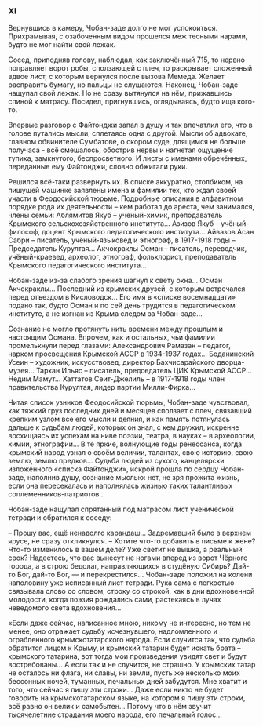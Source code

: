 ### ХI

Вернувшись в камеру, Чобан-заде долго не мог успокоиться.
Прихрамывая, с озабоченным видом прошелся меж тесными нарами, будто не мог найти свой лежак. 

Сосед, приподняв голову, наблюдал, как заключённый 715, то нервно поправляет ворот робы, сползающей с плеч, то раскрывает сложенный вдвое лист, с которым вернулся после вызова Мемеда.
Желает расправить бумагу, но пальцы не слушаются. 
Наконец, Чобан-заде нащупал свой лежак.
Но не сразу вытянулся на нём, прижавшись спиной к матрасу.
Посидел, пригнувшись, оглядываясь, будто ища кого-то. 

Впервые разговор с Файтонджи запал в душу и так впечатлил его, что в голове путались мысли, сплетаясь одна с другой.
Мысли об адвокате, главном обвинителе Сумбатове, о скором суде, длящимся не больше получаса - всё смешалось, обострив нервы и нагнетая ощущение тупика, замкнутого, беспросветного.
И листы с именами обречённых, переданные ему Файтонджи, словно обжигали руки.

Решился всё-таки развернуть их.
В списке аккуратно, столбиком, на пишущей машинке заявлены имена и фамилии тех, кто ждал своей участи в Феодосийской тюрьме.
Подробные описания в алфавитном порядке рода их деятельности – кем работал до ареста, чем занимался, члены семьи: Аблямитов Якуб – ученый-химик, преподаватель Крымского сельскохозяйственного института...
Азизов Якуб – учёный-философ, доцент Крымского педагогического института…
Айвазов Асан Сабри – писатель, учёный-языковед и этнограф, в 1917-1918 годы – Председатель Курултая...
Акчокраклы Осман – писатель, переводчик, учёный-краевед, археолог, этнограф, фольклорист, преподаватель Крымского педагогического института… 

Чобан-заде из-за слабого зрения шагнул к свету окна...
Осман Акчокраклы...
Последний из крымских друзей, с которым встречался перед отъездом в Кисловодск...
Его имя в «списке восемнадцати» подано так, будто Осман и по сей день трудится в педагогическом институте, а не изгнан из Крыма следом за Чобан-заде... 

Сознание не могло протянуть нить времени между прошлым и настоящим Османа.
Впрочем, как и остальных, чьи фамилии промелькнули перед глазами: Александрович Рамазан – педагог, нарком просвещения Крымской АССР в 1934-1937 годах...
Боданинский Усеин – художник, искусствовед, директор Бахчисарайского дворца-музея…
Тархан Ильяс – писатель, председатель ЦИК Крымской АССР...
Недим Мамут...
Хаттатов Сеит-Джелиль – в 1917-1918 годы член правительства Курултая, лидер партии Милли-Фирка…

Читая список узников Феодосийской тюрьмы, Чобан-заде чувствовал, как тяжкий груз последних дней и месяцев сползает с плеч, связавший крепким узлом все его мысли и деяния, и как память потянулась дальше к судьбам людей, которых он знал, с кем дружил, искренне восхищаясь их успехам на ниве поэзии, театра, в науках – в археологии, химии, этнографии...
В те яркие, волнующие годы ренессанса, когда крымский народ узнал о своём величии, талантах, свою историю, свою землю, землю предков...
Судьба людей из сухого, канцелярски изложенного «списка Файтонджи», искрой прошла по сердцу Чобан-заде, наполнив душу, сознание мыслью: нет, не зря прожита жизнь, если она пересекалась и наполнялась жизнью таких талантливых соплеменников-патриотов…

Чобан-заде нащупал спрятанный под матрасом лист ученической тетради и обратился к соседу:

– Прошу вас, ещё ненадолго карандаш... 
Задремавший было в верхнем ярусе, не сразу откликнулся. 
– Хотите что-то добавить в письме к жене?
Что-то изменилось в вашем деле?
Уже светит не вышка, а реальный срок?
Надеетесь, что вас вынесут не ногами вперед из ворот Чёрного города, а в строю бедолаг, направляющихся в студёную Сибирь?
Дай-то Бог, дай-то Бог, — и перекрестился... 
Чобан-заде положил на колени наполовину уже исписанный лист тетради.
Рука сама с легкостью связывала слово со словом, строку со строкой, как в дни вдохновенной молодости, когда поэзия рождались сами, растекаясь в лучах неведомого света вдохновения…

«Если даже сейчас, написанное мною, никому не интересно, но тем не менее, оно отражает судьбу исчезнувшего, надломленного и ограбленного крымскотатарского народа.
Если случится так, что судьба обратится лицом к Крыму, и крымский татарин будет искать брата – крымского татарина, вот тогда мои произведения увидят свет и будут востребованы...
А если так и не случится, не страшно.
У крымских татар не осталось ни флага, ни славы, ни земли, пусть же несколько моих бессонных ночей, туманных, печальных дней забудутся.
Мне хватит и того, что сейчас я пишу эти строки...
Даже если никто не будет говорить на крымскотатарском языке, на котором я пишу эти строки, всё равно он велик и самобытен…
Потому что в нём звучит тысячелетние страдания моего народа, его печальный голос…
